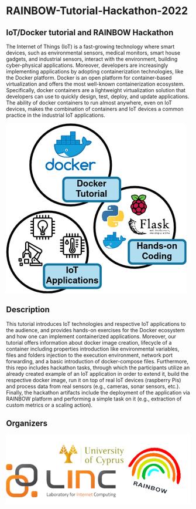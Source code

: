 # RAINBOW-Tutorial-Hackathon-2022
## IoT/Docker tutorial and RAINBOW Hackathon

The Internet of Things (IoT) is a fast-growing technology where smart devices, such as environmental sensors, medical monitors, 
smart house gadgets, and industrial sensors, interact with the environment, building cyber-physical applications. 
Moreover, developers are increasingly implementing applications by adopting containerization technologies, like the Docker platform. 
Docker is an open platform for container-based virtualization and offers the most well-known containerization ecosystem. 
Specifically, docker containers are a lightweight virtualization solution that developers can use to quickly design, test, deploy, and update applications. 
The ability of docker containers to run almost anywhere, even on IoT devices, makes the combination of containers and IoT devices a common practice in the industrial IoT applications.

![Features](assets/images/features.png)


## Description

This tutorial introduces IoT technologies and respective IoT applications to the audience, 
and provides hands-on exercises for the Docker ecosystem and how one can implement containerized applications. 
Moreover, our tutorial offers information about docker image creation, lifecycle of a container including properties 
introduction like environmental variables, files and folders injection to the execution environment, network port forwarding, 
and a basic introduction of docker-compose files. 
Furthermore, this repo includes hackathon tasks, 
through which the participants utilize an already created example of an IoT application 
in order to extend it, build the respective docker image, run it on top of real IoT devices (raspberry Pis) 
and process data from real sensors (e.g., cameras, sonar sensors, etc.). 
Finally, the hackathon artifacts include the deployment of the application via RAINBOW platform 
and performing a simple task on it (e.g., extraction of custom metrics or a scaling action).

## Organizers


![organizers](assets/images/organizers.png)